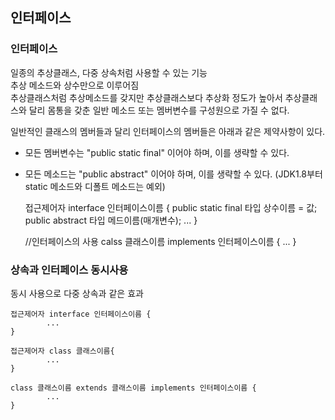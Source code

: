 ## 인터페이스


### 인터페이스
일종의 추상클래스, 다중 상속처럼 사용할 수 있는 기능  
추상 메소드와 상수만으로 이루어짐  
추상클래스처럼 추상메소드를 갖지만 추상클래스보다 추상화 정도가 높아서 추상클래스와 달리 몸통을 갖춘 일반 메소드 또는 멤버변수를 구성원으로 가질 수 없다.  
  
  
  
  
일반적인 클래스의 멤버들과 달리 인터페이스의 멤버들은 아래과 같은 제약사항이 있다.  
- 모든 멤버변수는 "public static final" 이어야 하며, 이를 생략할 수 있다.  
- 모든 메소드는 "public abstract" 이어야 하며, 이를 생략할 수 있다. (JDK1.8부터 static 메소드와 디폴트 메소드는 예외)

  
  
    접근제어자 interface 인터페이스이름 {
        public static final 타입 상수이름 = 값;
        public abstract 타입 메드이름(매개변수);
            ... 
    }

    //인터페이스의 사용
    calss 클래스이름 implements 인터페이스이름 {
            ...
    }


### 상속과 인터페이스 동시사용
동시 사용으로 다중 상속과 같은 효과


    접근제어자 interface 인터페이스이름 {
            ...
    }

    접근제어자 class 클래스이름{
            ...
    }

    class 클래스이름 extends 클래스이름 implements 인터페이스이름 {
            ...
    }
